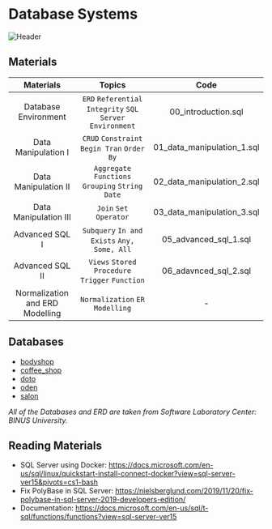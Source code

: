 # Database Systems

![Header](https://github.com/elvanselvano/algorithm-bootcamp-ds/blob/main/pictures/google-form-header.png)

## Materials

|            Materials            |                         Topics                         |            Code            |
| :-----------------------------: | :----------------------------------------------------: | :------------------------: |
|      Database Environment       | `ERD` `Referential Integrity` `SQL Server Environment` |    00_introduction.sql     |
|       Data Manipulation I       |      `CRUD` `Constraint` `Begin Tran` `Order By`       | 01_data_manipulation_1.sql |
|      Data Manipulation II       |    `Aggregate Functions` `Grouping` `String` `Date`    | 02_data_manipulation_2.sql |
|      Data Manipulation III      |                 `Join` `Set Operator`                  | 03_data_manipulation_3.sql |
|         Advanced SQL I          |      `Subquery` `In and Exists` `Any, Some, All`       |   05_advanced_sql_1.sql    |
|         Advanced SQL II         |    `Views` `Stored Procedure` `Trigger` `Function`     |   06_adavnced_sql_2.sql    |
| Normalization and ERD Modelling |             `Normalization` `ER Modelling`             |             -              |

## Databases

- [bodyshop](https://github.com/elvanselvano/algorithm-bootcamp-sql/tree/main/databases/bodyshop)
- [coffee_shop](https://github.com/elvanselvano/algorithm-bootcamp-sql/tree/main/databases/coffee_shop)
- [doto](https://github.com/elvanselvano/algorithm-bootcamp-sql/tree/main/databases/doto)
- [oden](https://github.com/elvanselvano/algorithm-bootcamp-sql/tree/main/databases/oden)
- [salon](https://github.com/elvanselvano/algorithm-bootcamp-sql/tree/main/databases/salon)

_All of the Databases and ERD are taken from Software Laboratory Center: BINUS University._

## Reading Materials

- SQL Server using Docker: <https://docs.microsoft.com/en-us/sql/linux/quickstart-install-connect-docker?view=sql-server-ver15&pivots=cs1-bash>
- Fix PolyBase in SQL Server: <https://nielsberglund.com/2019/11/20/fix-polybase-in-sql-server-2019-developers-edition/>
- Documentation: <https://docs.microsoft.com/en-us/sql/t-sql/functions/functions?view=sql-server-ver15>
